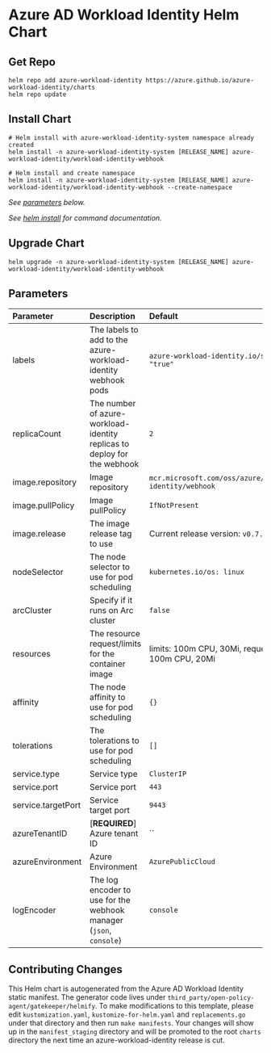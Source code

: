 # Azure AD Workload Identity Helm Chart

## Get Repo

```console
helm repo add azure-workload-identity https://azure.github.io/azure-workload-identity/charts
helm repo update
```

## Install Chart

```console
# Helm install with azure-workload-identity-system namespace already created
helm install -n azure-workload-identity-system [RELEASE_NAME] azure-workload-identity/workload-identity-webhook

# Helm install and create namespace
helm install -n azure-workload-identity-system [RELEASE_NAME] azure-workload-identity/workload-identity-webhook --create-namespace
```

_See [parameters](#parameters) below._

_See [helm install](https://helm.sh/docs/helm/helm_install/) for command documentation._

## Upgrade Chart

```console
helm upgrade -n azure-workload-identity-system [RELEASE_NAME] azure-workload-identity/workload-identity-webhook
```

## Parameters

| Parameter          | Description                                                              | Default                                                 |
| :----------------- | :----------------------------------------------------------------------- | :------------------------------------------------------ |
| labels             | The labels to add to the azure-workload-identity webhook pods            | `azure-workload-identity.io/system: "true"`             |
| replicaCount       | The number of azure-workload-identity replicas to deploy for the webhook | `2`                                                     |
| image.repository   | Image repository                                                         | `mcr.microsoft.com/oss/azure/workload-identity/webhook` |
| image.pullPolicy   | Image pullPolicy                                                         | `IfNotPresent`                                          |
| image.release      | The image release tag to use                                             | Current release version: `v0.7.0`                       |
| nodeSelector       | The node selector to use for pod scheduling                              | `kubernetes.io/os: linux`                               |
| arcCluster         | Specify if it runs on Arc cluster                                        | `false`                                                 |
| resources          | The resource request/limits for the container image                      | limits: 100m CPU, 30Mi, requests: 100m CPU, 20Mi        |
| affinity           | The node affinity to use for pod scheduling                              | `{}`                                                    |
| tolerations        | The tolerations to use for pod scheduling                                | `[]`                                                    |
| service.type       | Service type                                                             | `ClusterIP`                                             |
| service.port       | Service port                                                             | `443`                                                   |
| service.targetPort | Service target port                                                      | `9443`                                                  |
| azureTenantID      | [**REQUIRED**] Azure tenant ID                                           | ``                                                      |
| azureEnvironment   | Azure Environment                                                        | `AzurePublicCloud`                                      |
| logEncoder         | The log encoder to use for the webhook manager (`json`, `console`)       | `console`                                               |

## Contributing Changes

This Helm chart is autogenerated from the Azure AD Workload Identity static manifest. The generator code lives under `third_party/open-policy-agent/gatekeeper/helmify`. To make modifications to this template, please edit `kustomization.yaml`, `kustomize-for-helm.yaml` and `replacements.go` under that directory and then run `make manifests`. Your changes will show up in the `manifest_staging` directory and will be promoted to the root `charts` directory the next time an azure-workload-identity release is cut.
